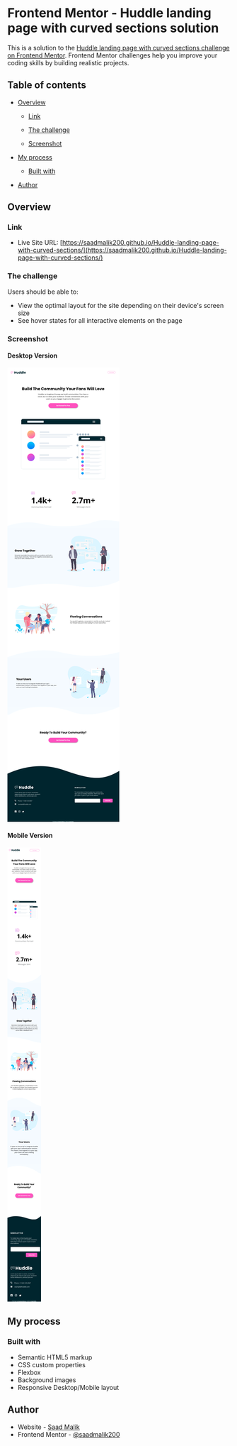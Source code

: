 # Frontend Mentor - Huddle landing page with curved sections solution

This is a solution to the [Huddle landing page with curved sections challenge on Frontend Mentor](https://www.frontendmentor.io/challenges/huddle-landing-page-with-curved-sections-5ca5ecd01e82137ec91a50f2). Frontend Mentor challenges help you improve your coding skills by building realistic projects.

## Table of contents

- [Overview](#overview)
  - [Link](#link)
  - [The challenge](#the-challenge)
  
  - [Screenshot](#screenshot)
  
- [My process](#my-process)

  - [Built with](#built-with)

- [Author](#author)

## Overview

### Link

- Live Site URL: [https://saadmalik200.github.io/Huddle-landing-page-with-curved-sections/](https://saadmalik200.github.io/Huddle-landing-page-with-curved-sections/)


### The challenge

Users should be able to:

- View the optimal layout for the site depending on their device's screen size
- See hover states for all interactive elements on the page

### Screenshot

#### Desktop Version

![Desktop Layout](./images/Screenshot%20Desktop.png)

#### Mobile Version

![Mobile Layout](./images/Screenshot%20Mobile.png)


## My process

### Built with

- Semantic HTML5 markup
- CSS custom properties
- Flexbox
- Background images
- Responsive Desktop/Mobile layout

## Author

- Website - [Saad Malik](https://www.your-site.com)
- Frontend Mentor - [@saadmalik200](https://www.frontendmentor.io/profile/saadmalik200)

